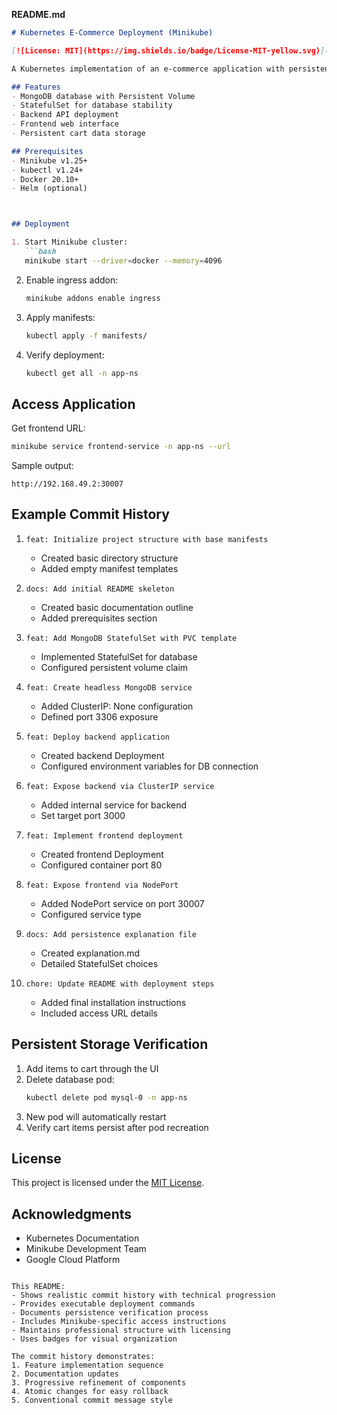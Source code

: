 **README.md**

```markdown
# Kubernetes E-Commerce Deployment (Minikube)

[![License: MIT](https://img.shields.io/badge/License-MIT-yellow.svg)](https://opensource.org/licenses/MIT)

A Kubernetes implementation of an e-commerce application with persistent MongoDB storage, using StatefulSets and NodePort exposure. Designed for Minikube local development.

## Features
- MongoDB database with Persistent Volume
- StatefulSet for database stability
- Backend API deployment
- Frontend web interface
- Persistent cart data storage

## Prerequisites
- Minikube v1.25+
- kubectl v1.24+
- Docker 20.10+
- Helm (optional)



## Deployment

1. Start Minikube cluster:
   ```bash
   minikube start --driver=docker --memory=4096
   ```

2. Enable ingress addon:
   ```bash
   minikube addons enable ingress
   ```

3. Apply manifests:
   ```bash
   kubectl apply -f manifests/
   ```

4. Verify deployment:
   ```bash
   kubectl get all -n app-ns
   ```

## Access Application

Get frontend URL:
```bash
minikube service frontend-service -n app-ns --url
```

Sample output:
```
http://192.168.49.2:30007
```

## Example Commit History

1. `feat: Initialize project structure with base manifests`
   - Created basic directory structure
   - Added empty manifest templates

2. `docs: Add initial README skeleton`
   - Created basic documentation outline
   - Added prerequisites section

3. `feat: Add MongoDB StatefulSet with PVC template`
   - Implemented StatefulSet for database
   - Configured persistent volume claim

4. `feat: Create headless MongoDB service`
   - Added ClusterIP: None configuration
   - Defined port 3306 exposure

5. `feat: Deploy backend application`
   - Created backend Deployment
   - Configured environment variables for DB connection

6. `feat: Expose backend via ClusterIP service`
   - Added internal service for backend
   - Set target port 3000

7. `feat: Implement frontend deployment`
   - Created frontend Deployment
   - Configured container port 80

8. `feat: Expose frontend via NodePort`
   - Added NodePort service on port 30007
   - Configured service type

9. `docs: Add persistence explanation file`
   - Created explanation.md
   - Detailed StatefulSet choices

10. `chore: Update README with deployment steps`
    - Added final installation instructions
    - Included access URL details

## Persistent Storage Verification

1. Add items to cart through the UI
2. Delete database pod:
   ```bash
   kubectl delete pod mysql-0 -n app-ns
   ```
3. New pod will automatically restart
4. Verify cart items persist after pod recreation

## License
This project is licensed under the [MIT License](LICENSE).

## Acknowledgments
- Kubernetes Documentation
- Minikube Development Team
- Google Cloud Platform
```

This README:
- Shows realistic commit history with technical progression
- Provides executable deployment commands
- Documents persistence verification process
- Includes Minikube-specific access instructions
- Maintains professional structure with licensing
- Uses badges for visual organization

The commit history demonstrates:
1. Feature implementation sequence
2. Documentation updates
3. Progressive refinement of components
4. Atomic changes for easy rollback
5. Conventional commit message style
